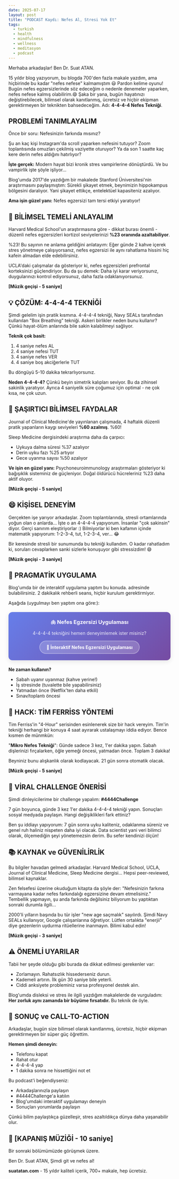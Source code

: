 ```yaml
---
date: 2025-07-17
layout: post
title: "PODCAST Kaydı: Nefes Al, Stresi Yok Et"
tags:
  - turkish
  - health
  - mindfulness
  - wellness
  - meditasyon
  - podcast
---
```


Merhaba arkadaşlar! Ben Dr. Suat ATAN. 

15 yıldır blog yazıyorum, bu blogda 700'den fazla makale yazdım, ama hiçbirinde bu kadar "nefes nefese" kalmamıştım 😃 Pardon kelime oyunu! Bugün nefes egzersizlerinde söz edeceğim o nedenle denemeler yaparken, nefes nefese kalmış olabilirim.😄 Şaka bir yana, bugün hayatınızı değiştirebilecek, bilimsel olarak kanıtlanmış, ücretsiz ve hiçbir ekipman gerektirmeyen bir teknikten bahsedeceğim. Adı: **4-4-4-4 Nefes Tekniği**.

## PROBLEMİ TANIMLAYALIM

Önce bir soru: Nefesinizin farkında mısınız?

Şu an kaç kişi Instagram'da scroll yaparken nefesini tutuyor? Zoom toplantısında omuzları çekilmiş vaziyette oturuyor? Ya da son 1 saatte kaç kere derin nefes aldığını hatırlıyor?

**İşte gerçek:** Modern hayat bizi kronik stres vampirlerine dönüştürdü. Ve bu vampirlik işte şöyle işliyor...

Blog'umda 2017'de yazdığım bir makalede Stanford Üniversitesi'nin araştırmasını paylaşmıştım: Sürekli şikayet etmek, beynimizin hippokampus bölgesini daralıyor. Yani şikayet ettikçe, entelektüel kapasiteniz azalıyor. 

**Ama işin güzel yanı:** Nefes egzersizi tam tersi etkiyi yaratıyor!



## 🧠 **BİLİMSEL TEMELİ ANLAYALIM**

Harvard Medical School'un araştırmasına göre - dikkat burası önemli - düzenli nefes egzersizleri kortizol seviyelerinizi **%23 oranında azaltabiliyor**. 

%23! Bu sayının ne anlama geldiğini anlatayım: Eğer günde 2 kahve içerek stres yönetmeye çalışıyorsanız, nefes egzersizi ile aynı rahatlama hissini hiç kafein almadan elde edebilirsiniz.

UCLA'daki çalışmalar da gösteriyor ki, nefes egzersizleri prefrontal korteksinizi güçlendiriyor. Bu da şu demek: Daha iyi karar veriyorsunız, duygularınızı kontrol ediyorsunuz, daha fazla odaklanıyorsunuz.

**[Müzik geçişi - 5 saniye]**



## 💡 **ÇÖZÜM: 4-4-4-4 TEKNİĞİ**

Şimdi gelelim işin pratik kısmına. 4-4-4-4 tekniği, Navy SEALs tarafından kullanılan "Box Breathing" tekniği. Askeri birlikler neden bunu kullanır? Çünkü hayat-ölüm anlarında bile sakin kalabilmeyi sağlıyor.

**Teknik çok basit:**
1. 4 saniye nefes AL
2. 4 saniye nefesi TUT
3. 4 saniye nefes VER  
4. 4 saniye boş akciğerlerle TUT

Bu döngüyü 5-10 dakika tekrarlıyorsunız.

**Neden 4-4-4-4?** Çünkü beyin simetrik kalıpları seviyor. Bu da zihinsel sakinlik yaratıyor. Ayrıca 4 saniyelik süre çoğumuz için optimal - ne çok kısa, ne çok uzun.



## 🔬 **ŞAŞIRTICI BİLİMSEL FAYDALAR**

Journal of Clinical Medicine'de yayınlanan çalışmada, 4 haftalık düzenli pratik yapanların kaygı seviyeleri **%60 azalmış**. %60! 

Sleep Medicine dergisindeki araştırma daha da çarpıcı:
- Uykuya dalma süresi %37 azalıyor
- Derin uyku fazı %25 artıyor
- Gece uyanma sayısı %50 azalıyor

**Ve işin en güzel yanı:** Psychoneuroimmunology araştırmaları gösteriyor ki bağışıklık sisteminiz de güçleniyor. Doğal öldürücü hücreleriniz %23 daha aktif oluyor.

**[Müzik geçişi - 5 saniye]**



## 😄 **KİŞİSEL DENEYİM**
 
Gerçekten işe yarıyor arkadaşlar. Zoom toplantılarında, stresli ortamlarında yoğun olan o anlarda... İşte o an 4-4-4-4 yapıyorum. İnsanlar "çok sakinsin" diyor. Gerçi sanırım eleştiriyorlar :) Bilmiyorlar ki ben kafamın içinde matematik yapıyorum: 1-2-3-4, tut, 1-2-3-4, ver... 😂

Bir keresinde stresli bir sunumunda bu tekniği kullandım. O kadar rahatladım ki, soruları cevaplarken sanki sizlerle konuşuyor gibi stressizdim!  😄 

**[Müzik geçişi - 3 saniye]**



## 📱 **PRAGMATİK UYGULAMA**

Blog'umda bir de interaktif uygulama yaptım bu konuda. adresinde bulabilirsiniz. 2 dakikalık rehberli seans, hiçbir kurulum gerektirmiyor.

Aşağıda (uygulmayı ben yaptım ona göre:):

<div style="background: linear-gradient(135deg, #667eea 0%, #764ba2 100%); padding: 20px; border-radius: 12px; margin: 20px 0; text-align: center; color: white; box-shadow: 0 4px 15px rgba(0,0,0,0.1);">
  <h3 style="margin: 0 0 10px 0; color: white;">🫁 Nefes Egzersizi Uygulaması</h3>
  <p style="margin: 0 0 15px 0; opacity: 0.9;">4-4-4-4 tekniğini hemen deneyimlemek ister misiniz?</p>
  <a target="_blank" href="/apps/breathing-exercise.html" style="display: inline-block; background: rgba(255,255,255,0.2); color: white; padding: 10px 20px; border-radius: 25px; text-decoration: none; font-weight: bold; border: 2px solid rgba(255,255,255,0.3); transition: all 0.3s ease;">
    🎯 İnteraktif Nefes Egzersizi Uygulaması
  </a>
</div>


**Ne zaman kullanın?**
- Sabah uyanır uyanmaz (kahve yerine!)
- İş stresinde (tuvalette bile yapabilirsiniz)
- Yatmadan önce (Netflix'ten daha etkili)
- Sınav/toplantı öncesi



## 🎯 **HACK: TİM FERRİSS YÖNTEMİ**

Tim Ferriss'in "4-Hour" serisinden esinlenerek size bir hack vereyim. Tim'in tekniği herhangi bir konuya 4 saat ayırarak ustalaşmayı iddia ediyor. Bence kısmen de münmkün: 

"**Mikro Nefes Tekniği**": Günde sadece 3 kez, 1'er dakika yapın. Sabah dişlerinizi fırçalarken, öğle yemeği öncesi, yatmadan önce. Toplam 3 dakika! 

Beyniniz bunu alışkanlık olarak kodlayacak. 21 gün sonra otomatik olacak.

**[Müzik geçişi - 5 saniye]**



## 🚀 **VİRAL CHALLENGE ÖNERİSİ**

Şimdi dinleyicilerime bir challenge yapalım: **#4444Challenge**

7 gün boyunca, günde 3 kez 1'er dakika 4-4-4-4 tekniği yapın. Sonuçları sosyal medyada paylaşın. Hangi değişiklikleri fark ettiniz?

Ben şu iddiayı yapıyorum: 7 gün sonra uyku kaliteniz, odaklanma süreniz ve genel ruh haliniz nispeten daha iyi olacak. Data scientist yani veri bilimci olarak, ölçemediğin şeyi yönetemezsin derim. Bu sefer kendinizi ölçün!



## 📚 **KAYNAK ve GÜVENİLİRLİK**

Bu bilgiler havadan gelmedi arkadaşlar. Harvard Medical School, UCLA, Journal of Clinical Medicine, Sleep Medicine dergisi... Hepsi peer-reviewed, bilimsel kaynaklar.

Zen felsefesi üzerine okuduğum kitapta da şöyle der: "Nefesinizin farkına varmayana kadar nefes farkındalığı egzersizine devam etmelisiniz." Tembellik yapmayın, şu anda farkında değilsiniz biliyorum bu yaptıktan sonraki durumla ilgili...

2000'li yılların başında bu tür işler "new age saçmalık" sayılırdı. Şimdi Navy SEALs kullanıyor, Google çalışanlarına öğretiyor. Lütfen ortalıkta "enerjii" diye gezenlerin uydurma ritüellerine inanmayın. Bilimi kabul edin!

**[Müzik geçişi - 3 saniye]**



## ⚠️ **ÖNEMLİ UYARILAR**

Tabii her şeyde olduğu gibi burada da dikkat edilmesi gerekenler var:

- Zorlamayın. Rahatsızlık hissederseniz durun.
- Kademeli artırın. İlk gün 30 saniye bile yeterli.
- Ciddi anksiyete probleminiz varsa profesyonel destek alın.

Blog'umda disleksi ve stres ile ilgili yazdığım makalelerde de vurguladım: **Her zorluk aynı zamanda bir büyüme fırsatıdır.** Bu teknik de öyle.



## 🎉 **SONUÇ ve CALL-TO-ACTION**

Arkadaşlar, bugün size bilimsel olarak kanıtlanmış, ücretsiz, hiçbir ekipman gerektirmeyen bir süper güç öğrettim. 

**Hemen şimdi deneyin:**

- Telefonu kapat
- Rahat otur  
- 4-4-4-4 yap
- 1 dakika sonra ne hissettiğini not et

Bu podcast'i beğendiyseniz:

- Arkadaşlarınızla paylaşın
- #4444Challenge'a katılın  
- Blog'umdaki interaktif uygulamayı deneyin
- Sonuçları yorumlarda paylaşın

Çünkü bilim paylaştıkça güzelleşir, stres azaltıldıkça dünya daha yaşanabilir olur.



## 🎵 **[KAPANIŞ MÜZİĞİ - 10 saniye]**

Bir sonraki bölümümüzde görüşmek üzere.

Ben Dr. Suat ATAN, Şimdi git ve nefes al! 

**suatatan.com** - 15 yıldır kaliteli içerik, 700+ makale, hep ücretsiz.




